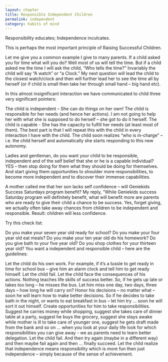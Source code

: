 ```yaml
---
layout: chapter
title: Responsible Independent Children
permalink: independent
category: habits of mind
---
```


Responsibility educates; Independence inculcates.

This is perhaps the most important principle of Raising Successful Children.

Let me give you a common example I give to many parents. If a child asked you for time what will you do? Well most of us will tell the time. But if a child asked me the time I will ask the child, “Who tells the time?” Invariably the child will say “A watch” or “a Clock.” My next question will lead the child to the closest watch/clock and then will further lead her to see the time all by herself (or if child is small then take her through small hand – big hand etc).

In this almost insignificant interaction we have communicated to child three very significant pointers:

The child is independent – She can do things on her own!
The child is responsible for her needs (and hence her actions). I am not going to help her with what she is supposed to do herself – she got to do it herself.
The child is capable - She has the capacity to fulfill her needs (at least most of them).
The best part is that I will repeat this with the child in every interaction I have with the child. The child soon realizes “who is in-charge” – i.e. the child herself and automatically she starts responding to this new autonomy.

Ladies and gentleman, do you want your child to be responsible, independent and of the self belief that she or he is a capable individual? YES – then stop doing for them what they should be doing for themselves. And start giving them opportunities to shoulder more responsibilities, to become more independent and to discover their immense capabilities.

A mother called me that her son lacks self confidence – will Geniekids Success Saturdays program benefit? My reply, “While Geniekids success Saturday program will definitely benefit, what will benefit more are parents who are ready to give their child a chance to be success. Yes, forget giving, we actually often take away chances from children to be independent and responsible. Result: children will less confidence.

Try this check list:

Do you make your seven year old ready for school?
Do you make your four year old eat meals?
Do you make your ten year old do his homework?
Do you give bath to your five year old?
Do you shop clothes for your thirteen year old?
You want a independent and responsible child – here are the guidelines:

Let the child do his own work. For example, if it’s a tussle to get ready in time for school bus – give him an alarm clock and tell him to get ready himself.
Let the child fail. Let the child face the consequences of his actions. Nothing teaches life skills of success better. So, if he gets up late or takes too long – he misses the bus. Let him miss one day, two days, three days – how long he will carry on?
Honor his decisions – no matter what – soon he will learn how to make better decisions. So if he decides to take bath in the night, or wants to eat breakfast in bus – let him try ... soon he will sort it out himself.
Create opportunities for him to take responsibilities. Suggest he carries money while shopping, suggest she takes care of dinner table at a party, suggest he buys the grocery, suggest she stays awake while mother is ill to take care of younger one, suggest he gets draft made from the bank and so on ... when you look at your daily life look for which responsibilities you can give away - we as parents need to learn better delegation.
Let the child fail. And then try again (maybe in a different way) and then maybe fail again and then … finally succeed. Let the child realize that independence means responsibility which is more fun then just independence – simply because of the sense of achievement.
 